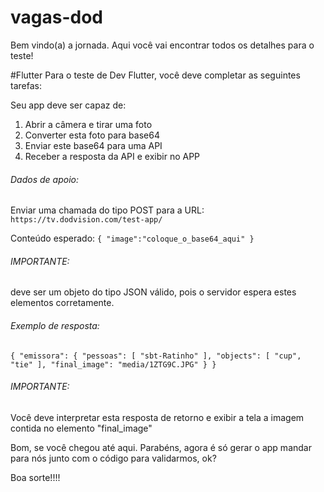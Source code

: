 # vagas-dod

Bem vindo(a) a jornada. Aqui você vai encontrar todos os detalhes para o teste!

#Flutter
Para o teste de Dev Flutter, você deve completar as seguintes tarefas:

Seu app deve ser capaz de:
1. Abrir a câmera e tirar uma foto
2. Converter esta foto para base64
3. Enviar este base64 para uma API 
4. Receber a resposta da API e exibir no APP

###### Dados de apoio:
Enviar uma chamada do tipo POST para a URL:
`https://tv.dodvision.com/test-app/`

Conteúdo esperado:
``{
    "image":"coloque_o_base64_aqui"
}
``

###### IMPORTANTE:
deve ser um objeto do tipo JSON válido, pois o servidor espera estes elementos corretamente.

###### Exemplo de resposta:

``{
    "emissora": {
        "pessoas": [
            "sbt-Ratinho"
        ],
        "objects": [
            "cup",
            "tie"
        ],
        "final_image": "media/1ZTG9C.JPG"
    }
}
``
###### IMPORTANTE:
Você deve interpretar esta resposta de retorno e exibir a tela a imagem contida no elemento "final_image"


Bom, se você chegou até aqui. Parabéns, agora é só gerar o app mandar para nós junto com o código para validarmos, ok?

Boa sorte!!!!
